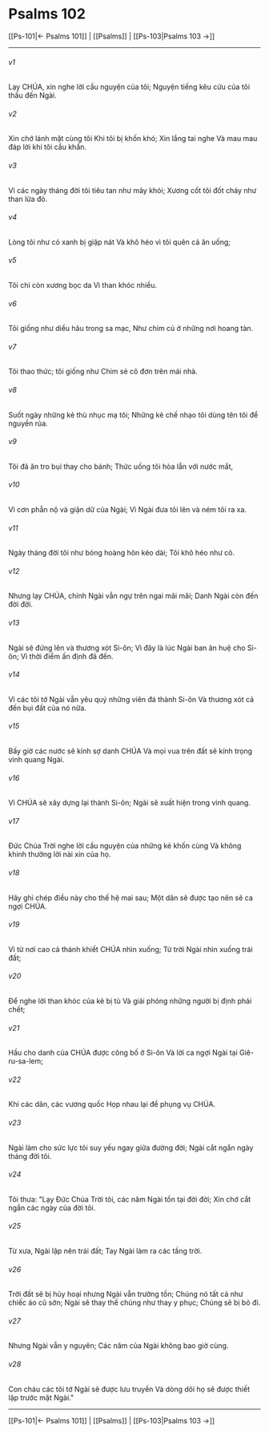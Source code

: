 # Psalms 102

[[Ps-101|← Psalms 101]] | [[Psalms]] | [[Ps-103|Psalms 103 →]]
***



###### v1 
Lạy CHÚA, xin nghe lời cầu nguyện của tôi; Nguyện tiếng kêu cứu của tôi thấu đến Ngài. 

###### v2 
Xin chớ lánh mặt cùng tôi Khi tôi bị khốn khó; Xin lắng tai nghe Và mau mau đáp lời khi tôi cầu khẩn. 

###### v3 
Vì các ngày tháng đời tôi tiêu tan như mây khói; Xương cốt tôi đốt cháy như than lửa đỏ. 

###### v4 
Lòng tôi như cỏ xanh bị giập nát Và khô héo vì tôi quên cả ăn uống; 

###### v5 
Tôi chỉ còn xương bọc da Vì than khóc nhiều. 

###### v6 
Tôi giống như diều hâu trong sa mạc, Như chim cú ở những nơi hoang tàn. 

###### v7 
Tôi thao thức; tôi giống như Chim sẻ cô đơn trên mái nhà. 

###### v8 
Suốt ngày những kẻ thù nhục mạ tôi; Những kẻ chế nhạo tôi dùng tên tôi để nguyền rủa. 

###### v9 
Tôi đã ăn tro bụi thay cho bánh; Thức uống tôi hòa lẫn với nước mắt, 

###### v10 
Vì cơn phẫn nộ và giận dữ của Ngài; Vì Ngài đưa tôi lên và ném tôi ra xa. 

###### v11 
Ngày tháng đời tôi như bóng hoàng hôn kéo dài; Tôi khô héo như cỏ. 

###### v12 
Nhưng lạy CHÚA, chính Ngài vẫn ngự trên ngai mãi mãi; Danh Ngài còn đến đời đời. 

###### v13 
Ngài sẽ đứng lên và thương xót Si-ôn; Vì đây là lúc Ngài ban ân huệ cho Si-ôn; Vì thời điểm ấn định đã đến. 

###### v14 
Vì các tôi tớ Ngài vẫn yêu quý những viên đá thành Si-ôn Và thương xót cả đến bụi đất của nó nữa. 

###### v15 
Bấy giờ các nước sẽ kính sợ danh CHÚA Và mọi vua trên đất sẽ kính trọng vinh quang Ngài. 

###### v16 
Vì CHÚA sẽ xây dựng lại thành Si-ôn; Ngài sẽ xuất hiện trong vinh quang. 

###### v17 
Đức Chúa Trời nghe lời cầu nguyện của những kẻ khốn cùng Và không khinh thường lời nài xin của họ. 

###### v18 
Hãy ghi chép điều này cho thế hệ mai sau; Một dân sẽ được tạo nên sẽ ca ngợi CHÚA. 

###### v19 
Vì từ nơi cao cả thánh khiết CHÚA nhìn xuống; Từ trời Ngài nhìn xuống trái đất; 

###### v20 
Để nghe lời than khóc của kẻ bị tù Và giải phóng những người bị định phải chết; 

###### v21 
Hầu cho danh của CHÚA được công bố ở Si-ôn Và lời ca ngợi Ngài tại Giê-ru-sa-lem; 

###### v22 
Khi các dân, các vương quốc Họp nhau lại để phụng vụ CHÚA. 

###### v23 
Ngài làm cho sức lực tôi suy yếu ngay giữa đường đời; Ngài cắt ngắn ngày tháng đời tôi. 

###### v24 
Tôi thưa: "Lạy Đức Chúa Trời tôi, các năm Ngài tồn tại đời đời; Xin chớ cắt ngắn các ngày của đời tôi. 

###### v25 
Từ xưa, Ngài lập nên trái đất; Tay Ngài làm ra các tầng trời. 

###### v26 
Trời đất sẽ bị hủy hoại nhưng Ngài vẫn trường tồn; Chúng nó tất cả như chiếc áo cũ sờn; Ngài sẽ thay thế chúng như thay y phục; Chúng sẽ bị bỏ đi. 

###### v27 
Nhưng Ngài vẫn y nguyên; Các năm của Ngài không bao giờ cùng. 

###### v28 
Con cháu các tôi tớ Ngài sẽ được lưu truyền Và dòng dõi họ sẽ được thiết lập trước mặt Ngài."

***
[[Ps-101|← Psalms 101]] | [[Psalms]] | [[Ps-103|Psalms 103 →]]
